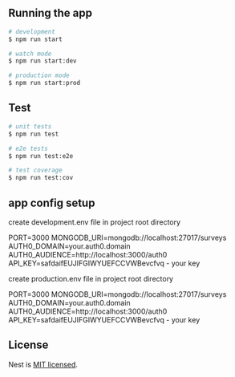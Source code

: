 ## Running the app

```bash
# development
$ npm run start

# watch mode
$ npm run start:dev

# production mode
$ npm run start:prod
```

## Test

```bash
# unit tests
$ npm run test

# e2e tests
$ npm run test:e2e

# test coverage
$ npm run test:cov
```


## app config setup 
create development.env file in project root directory

PORT=3000
MONGODB_URI=mongodb://localhost:27017/surveys
AUTH0_DOMAIN=your.auth0.domain
AUTH0_AUDIENCE=http://localhost:3000/auth0
API_KEY=safdaifEUJIFGIWYUEFCCVWBevcfvq   -  your key


create production.env file in project root directory

PORT=3000
MONGODB_URI=mongodb://localhost:27017/surveys
AUTH0_DOMAIN=your.auth0.domain
AUTH0_AUDIENCE=http://localhost:3000/auth0
API_KEY=safdaifEUJIFGIWYUEFCCVWBevcfvq   -  your key


## License

Nest is [MIT licensed](LICENSE).
